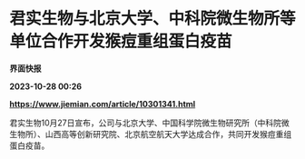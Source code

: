 # 君实生物与北京大学、中科院微生物所等单位合作开发猴痘重组蛋白疫苗
**界面快报**

**2023-10-28 00:26**

**https://www.jiemian.com/article/10301341.html**

君实生物10月27日宣布，公司与北京大学、中国科学院微生物研究所（中科院微生物所）、山西高等创新研究院、北京航空航天大学达成合作，共同开发猴痘重组蛋白疫苗。